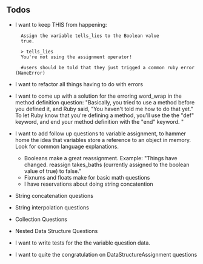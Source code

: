 ## Todos

- I want to keep THIS from happening: 

        Assign the variable tells_lies to the Boolean value
        true.

        > tells_lies
        You're not using the assignment operator!

        #users should be told that they just trigged a common ruby error (NameError)

- I want to refactor all things having to do with errors

- I want to come up with a solution for the erroring word_wrap in the method definition question: "Basically, you tried to use a method before you defined it, and Ruby said, "You haven't told me how to do that yet." To let Ruby know that
you're defining a method, you'll use the the "def" keyword, and end your method definition with the "end" keyword.
"

- I want to add follow up questions to variable assignment, to hammer home the idea that variables store a reference to an object in memory. Look for common language explanations.
  - Booleans make a great reassignment. Example: "Things have changed. reassign takes_baths (currently assigned to the boolean value of true) to false."
  - Fixnums and floats make for basic math questions
  - I have reservations about doing string concatention

- String concatenation questions
- String interpolation questions
- Collection Questions
- Nested Data Structure Questions

- I want to write tests for the the variable question data.

- I want to quite the congratulation on DataStructureAssignment questions



